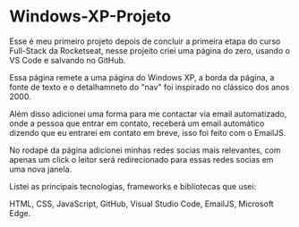 <h1>Windows-XP-Projeto</h1>
<p>Esse é meu primeiro projeto depois de concluir a primeira etapa do curso Full-Stack da Rocketseat, nesse projeito criei uma página do zero, usando o VS Code e salvando no GitHub.</p>
<p>Essa página remete a uma página do Windows XP, a borda da página, a fonte de texto e o detalhamneto do "nav" foi inspirado no clássico dos anos 2000.</p>
<p>Além disso adicionei uma forma para me contactar via email automatizado, onde a pessoa que entrar em contato, receberá um email automático dizendo que eu entrarei em contato em breve, isso foi feito com o EmailJS.</p>
<p>No rodapé da página adicionei minhas redes socias mais relevantes, com apenas um click o leitor será redirecionado para essas redes socias em uma nova janela.</p>
<p>Listei as principais tecnologias, frameworks e bibliotecas que usei:</p>
HTML,
CSS,
JavaScript,
GitHub,
Visual Studio Code,
EmailJS,
Microsoft Edge.
